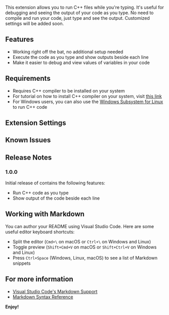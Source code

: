 
This extension allows you to run C++ files while you're typing. It's useful for debugging and seeing the output of your code as you type. No need to compile and run your code, just type and see the output. Customized settings will be added soon.

## Features

- Working right off the bat, no additional setup needed
- Execute the code as you type and show outputs beside each line
- Make it easier to debug and view values of variables in your code

## Requirements

- Requires C++ compiler to be installed on your system
- For tutorial on how to install C++ compiler on your system, visit [this link](https://code.visualstudio.com/docs/cpp/config-mingw)
- For Windows users, you can also use the [Windows Subsystem for Linux](https://code.visualstudio.com/docs/cpp/config-wsl) to run C++ code

## Extension Settings

## Known Issues

## Release Notes

### 1.0.0

Initial release of contains the following features:

- Run C++ code as you type
- Show output of the code beside each line

## Working with Markdown

You can author your README using Visual Studio Code. Here are some useful editor keyboard shortcuts:

- Split the editor (`Cmd+\` on macOS or `Ctrl+\` on Windows and Linux)
- Toggle preview (`Shift+Cmd+V` on macOS or `Shift+Ctrl+V` on Windows and Linux)
- Press `Ctrl+Space` (Windows, Linux, macOS) to see a list of Markdown snippets

## For more information

- [Visual Studio Code's Markdown Support](http://code.visualstudio.com/docs/languages/markdown)
- [Markdown Syntax Reference](https://help.github.com/articles/markdown-basics/)

**Enjoy!**
